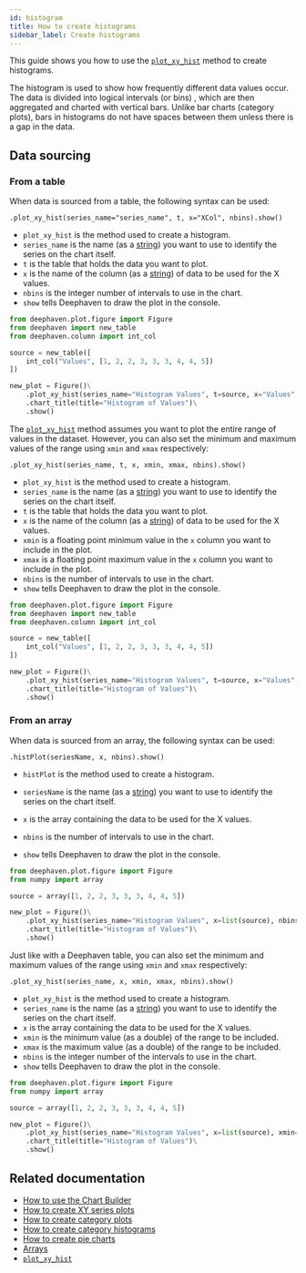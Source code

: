 ```yaml
---
id: histogram
title: How to create histograms
sidebar_label: Create histograms
---
```


This guide shows you how to use the [`plot_xy_hist`](../../reference/plot/histPlot.md) method to create histograms.

The histogram is used to show how frequently different data values occur. The data is divided into logical intervals (or bins) , which are then aggregated and charted with vertical bars. Unlike bar charts (category plots), bars in histograms do not have spaces between them unless there is a gap in the data.

## Data sourcing

### From a table

When data is sourced from a table, the following syntax can be used:

`.plot_xy_hist(series_name="series_name", t, x="XCol", nbins).show()`

- `plot_xy_hist` is the method used to create a histogram.
- `series_name` is the name (as a [string](../../reference/query-language/types/strings.md)) you want to use to identify the series on the chart itself.
- `t` is the table that holds the data you want to plot.
- `x` is the name of the column (as a [string](../../reference/query-language/types/strings.md)) of data to be used for the X values.
- `nbins` is the integer number of intervals to use in the chart.
- `show` tells Deephaven to draw the plot in the console.

```python order=new_plot,source
from deephaven.plot.figure import Figure
from deephaven import new_table
from deephaven.column import int_col

source = new_table([
    int_col("Values", [1, 2, 2, 3, 3, 3, 4, 4, 5])
])

new_plot = Figure()\
    .plot_xy_hist(series_name="Histogram Values", t=source, x="Values", nbins=5)\
    .chart_title(title="Histogram of Values")\
    .show()
```

The [`plot_xy_hist`](../../reference/plot/histPlot.md) method assumes you want to plot the entire range of values in the dataset. However, you can also set the minimum and maximum values of the range using `xmin` and `xmax` respectively:

`.plot_xy_hist(series_name, t, x, xmin, xmax, nbins).show()`

- `plot_xy_hist` is the method used to create a histogram.
- `series_name` is the name (as a [string](../../reference/query-language/types/strings.md)) you want to use to identify the series on the chart itself.
- `t` is the table that holds the data you want to plot.
- `x` is the name of the column (as a [string](../../reference/query-language/types/strings.md)) of data to be used for the X values.
- `xmin` is a floating point minimum value in the `x` column you want to include in the plot.
- `xmax` is a floating point maximum value in the `x` column you want to include in the plot.
- `nbins` is the number of intervals to use in the chart.
- `show` tells Deephaven to draw the plot in the console.

```python order=new_plot,source
from deephaven.plot.figure import Figure
from deephaven import new_table
from deephaven.column import int_col

source = new_table([
    int_col("Values", [1, 2, 2, 3, 3, 3, 4, 4, 5])
])

new_plot = Figure()\
    .plot_xy_hist(series_name="Histogram Values", t=source, x="Values", xmin=2., xmax=4., nbins=5)\
    .chart_title(title="Histogram of Values")\
    .show()
```

### From an array

When data is sourced from an array, the following syntax can be used:

`.histPlot(seriesName, x, nbins).show()`

- `histPlot` is the method used to create a histogram.
- `seriesName` is the name (as a [string](../../reference/query-language/types/strings.md)) you want to use to identify the series on the chart itself.

- `x` is the array containing the data to be used for the X values.
- `nbins` is the number of intervals to use in the chart.
- `show` tells Deephaven to draw the plot in the console.

```python order=new_plot
from deephaven.plot.figure import Figure
from numpy import array

source = array([1, 2, 2, 3, 3, 3, 4, 4, 5])

new_plot = Figure()\
    .plot_xy_hist(series_name="Histogram Values", x=list(source), nbins=5)\
    .chart_title(title="Histogram of Values")\
    .show()
```

Just like with a Deephaven table, you can also set the minimum and maximum values of the range using `xmin` and `xmax` respectively:

`.plot_xy_hist(series_name, x, xmin, xmax, nbins).show()`

- `plot_xy_hist` is the method used to create a histogram.
- `series_name` is the name (as a [string](../../reference/query-language/types/strings.md)) you want to use to identify the series on the chart itself.
- `x` is the array containing the data to be used for the X values.
- `xmin` is the minimum value (as a double) of the range to be included.
- `xmax` is the maximum value (as a double) of the range to be included.
- `nbins` is the integer number of the intervals to use in the chart.
- `show` tells Deephaven to draw the plot in the console.

```python order=new_plot
from deephaven.plot.figure import Figure
from numpy import array

source = array([1, 2, 2, 3, 3, 3, 4, 4, 5])

new_plot = Figure()\
    .plot_xy_hist(series_name="Histogram Values", x=list(source), xmin=2., xmax=4., nbins=5)\
    .chart_title(title="Histogram of Values")\
    .show()
```

## Related documentation

- [How to use the Chart Builder](../user-interface/chart-builder.md)
- [How to create XY series plots](./xy-series.md)
- [How to create category plots](./category.md)
- [How to create category histograms](./category-histogram.md)
- [How to create pie charts](./pie.md)
- [Arrays](../../reference/query-language/types/arrays.md)
- [`plot_xy_hist`](../../reference/plot/histPlot.md)
